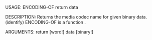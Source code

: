 USAGE:
     ENCODING-OF return data 

DESCRIPTION:
     Returns the media codec name for given binary data. (identify)
     ENCODING-OF is a function .

ARGUMENTS:
    return [word!]
    data [binary!]
